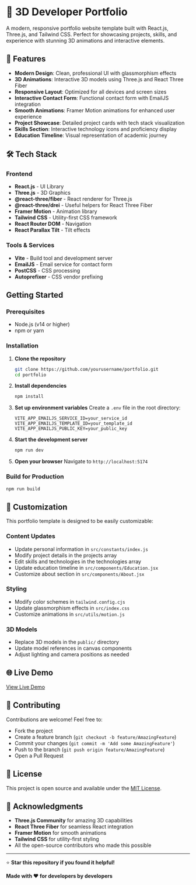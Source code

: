 # 🚀 3D Developer Portfolio

A modern, responsive portfolio website template built with React.js, Three.js, and Tailwind CSS. Perfect for showcasing projects, skills, and experience with stunning 3D animations and interactive elements.

## 🌟 Features

- **Modern Design**: Clean, professional UI with glassmorphism effects
- **3D Animations**: Interactive 3D models using Three.js and React Three Fiber
- **Responsive Layout**: Optimized for all devices and screen sizes
- **Interactive Contact Form**: Functional contact form with EmailJS integration
- **Smooth Animations**: Framer Motion animations for enhanced user experience
- **Project Showcase**: Detailed project cards with tech stack visualization
- **Skills Section**: Interactive technology icons and proficiency display
- **Education Timeline**: Visual representation of academic journey

## 🛠️ Tech Stack

### Frontend
- **React.js** - UI Library
- **Three.js** - 3D Graphics
- **@react-three/fiber** - React renderer for Three.js
- **@react-three/drei** - Useful helpers for React Three Fiber
- **Framer Motion** - Animation library
- **Tailwind CSS** - Utility-first CSS framework
- **React Router DOM** - Navigation
- **React Parallax Tilt** - Tilt effects

### Tools & Services
- **Vite** - Build tool and development server
- **EmailJS** - Email service for contact form
- **PostCSS** - CSS processing
- **Autoprefixer** - CSS vendor prefixing

##  Getting Started

### Prerequisites
- Node.js (v14 or higher)
- npm or yarn

### Installation

1. **Clone the repository**
   ```bash
   git clone https://github.com/yourusername/portfolio.git
   cd portfolio
   ```

2. **Install dependencies**
   ```bash
   npm install
   ```

3. **Set up environment variables**
   Create a `.env` file in the root directory:
   ```env
   VITE_APP_EMAILJS_SERVICE_ID=your_service_id
   VITE_APP_EMAILJS_TEMPLATE_ID=your_template_id
   VITE_APP_EMAILJS_PUBLIC_KEY=your_public_key
   ```

4. **Start the development server**
   ```bash
   npm run dev
   ```

5. **Open your browser**
   Navigate to `http://localhost:5174`

### Build for Production

```bash
npm run build
```

## 🎯 Customization

This portfolio template is designed to be easily customizable:

### Content Updates
- Update personal information in `src/constants/index.js`
- Modify project details in the projects array
- Edit skills and technologies in the technologies array
- Update education timeline in `src/components/Education.jsx`
- Customize about section in `src/components/About.jsx`

### Styling
- Modify color schemes in `tailwind.config.cjs`
- Update glassmorphism effects in `src/index.css`
- Customize animations in `src/utils/motion.js`

### 3D Models
- Replace 3D models in the `public/` directory
- Update model references in canvas components
- Adjust lighting and camera positions as needed

## 🌐 Live Demo

[View Live Demo](https://your-portfolio-url.com)

## 🤝 Contributing

Contributions are welcome! Feel free to:

- Fork the project
- Create a feature branch (`git checkout -b feature/AmazingFeature`)
- Commit your changes (`git commit -m 'Add some AmazingFeature'`)
- Push to the branch (`git push origin feature/AmazingFeature`)
- Open a Pull Request

## 📄 License

This project is open source and available under the [MIT License](LICENSE).

## 🙏 Acknowledgments

- **Three.js Community** for amazing 3D capabilities
- **React Three Fiber** for seamless React integration
- **Framer Motion** for smooth animations
- **Tailwind CSS** for utility-first styling
- All the open-source contributors who made this possible

---

⭐ **Star this repository if you found it helpful!**

**Made with ❤️ for developers by developers**
